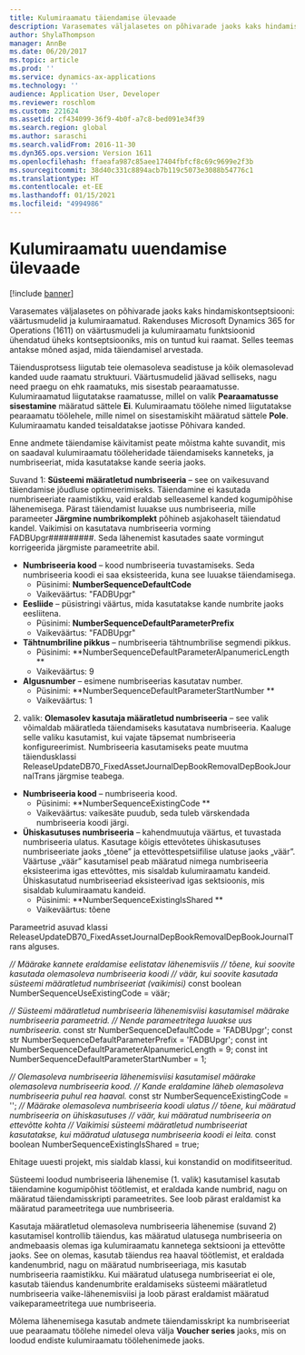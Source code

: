 ```yaml
---
title: Kulumiraamatu täiendamise ülevaade
description: Varasemates väljalasetes on põhivarade jaoks kaks hindamiskontseptsiooni, väärtusmudelid ja kulumiraamatud.
author: ShylaThompson
manager: AnnBe
ms.date: 06/20/2017
ms.topic: article
ms.prod: ''
ms.service: dynamics-ax-applications
ms.technology: ''
audience: Application User, Developer
ms.reviewer: roschlom
ms.custom: 221624
ms.assetid: cf434099-36f9-4b0f-a7c8-bed091e34f39
ms.search.region: global
ms.author: saraschi
ms.search.validFrom: 2016-11-30
ms.dyn365.ops.version: Version 1611
ms.openlocfilehash: ffaeafa987c85aee17404fbfcf8c69c9699e2f3b
ms.sourcegitcommit: 38d40c331c8894acb7b119c5073e3088b54776c1
ms.translationtype: HT
ms.contentlocale: et-EE
ms.lasthandoff: 01/15/2021
ms.locfileid: "4994986"
---
```

# <a name="depreciation-book-upgrade-overview"></a>Kulumiraamatu uuendamise ülevaade

[!include [banner](../includes/banner.md)]

Varasemates väljalasetes on põhivarade jaoks kaks hindamiskontseptsiooni: väärtusmudelid ja kulumiraamatud. Rakenduses Microsoft Dynamics 365 for Operations (1611) on väärtusmudeli ja kulumiraamatu funktsioonid ühendatud üheks kontseptsiooniks, mis on tuntud kui raamat. Selles teemas antakse mõned asjad, mida täiendamisel arvestada. 

Täiendusprotsess liigutab teie olemasoleva seadistuse ja kõik olemasolevad kanded uude raamatu struktuuri. Väärtusmudelid jäävad selliseks, nagu need praegu on ehk raamatuks, mis sisestab pearaamatusse. Kulumiraamatud liigutatakse raamatusse, millel on valik **Pearaamatusse sisestamine** määratud sättele **Ei**. Kulumiraamatu töölehe nimed liigutatakse pearaamatu töölehele, mille nimel on sisestamiskiht määratud sättele **Pole**. Kulumiraamatu kanded teisaldatakse jaotisse Põhivara kanded. 

Enne andmete täiendamise käivitamist peate mõistma kahte suvandit, mis on saadaval kulumiraamatu tööleheridade täiendamiseks kanneteks, ja numbriseeriat, mida kasutatakse kande seeria jaoks. 

Suvand 1:  **Süsteemi määratletud numbriseeria** – see on vaikesuvand täiendamise jõudluse optimeerimiseks. Täiendamine ei kasutada numbriseeriate raamistikku, vaid eraldab selleasemel kanded kogumipõhise lähenemisega. Pärast täiendamist luuakse uus numbriseeria, mille parameeter **Järgmine numbrikomplekt** põhineb asjakohaselt täiendatud kandel. Vaikimisi on kasutatava numbriseeria vorming FADBUpgr\#\#\#\#\#\#\#\#\#. Seda lähenemist kasutades saate vormingut korrigeerida järgmiste parameetrite abil.

-   **Numbriseeria kood** – kood numbriseeria tuvastamiseks. Seda numbriseeria koodi ei saa eksisteerida, kuna see luuakse täiendamisega.
    -   Püsinimi: **NumberSequenceDefaultCode**
    -   Vaikeväärtus: "FADBUpgr"
-   **Eesliide** – püsistringi väärtus, mida kasutatakse kande numbrite jaoks eesliitena.
    -   Püsinimi: **NumberSequenceDefaultParameterPrefix**
    -   Vaikeväärtus: "FADBUpgr"
-   **Tähtnumbriline pikkus** – numbriseeria tähtnumbrilise segmendi pikkus.
    -   Püsinimi: **NumberSequenceDefaultParameterAlpanumericLength **
    -   Vaikeväärtus: 9
-   **Algusnumber** – esimene numbriseerias kasutatav number.
    -   Püsinimi: **NumberSequenceDefaultParameterStartNumber  **
    -   Vaikeväärtus: 1

2. valik: **Olemasolev kasutaja määratletud numbriseeria** – see valik võimaldab määratleda täiendamiseks kasutatava numbriseeria. Kaaluge selle valiku kasutamist, kui vajate täpsemat numbriseeria konfigureerimist. Numbriseeria kasutamiseks peate muutma täiendusklassi ReleaseUpdateDB70\_FixedAssetJournalDepBookRemovalDepBookJournalTrans järgmise teabega.

-   **Numbriseeria kood** – numbriseeria kood.
    -   Püsinimi: **NumberSequenceExistingCode **
    -   Vaikeväärtus: vaikesäte puudub, seda tuleb värskendada numbriseeria koodi järgi.
-   **Ühiskasutuses numbriseeria** – kahendmuutuja väärtus, et tuvastada numbriseeria ulatus. Kasutage kõigis ettevõtetes ühiskasutuses numbriseeriate jaoks „tõene” ja ettevõttespetsiifilise ulatuse jaoks „väär”. Väärtuse „väär” kasutamisel peab määratud nimega numbriseeria eksisteerima igas ettevõttes, mis sisaldab kulumiraamatu kandeid. Ühiskasutatud numbriseeriad eksisteerivad igas sektsioonis, mis sisaldab kulumiraamatu kandeid.
    -   Püsinimi: **NumberSequenceExistingIsShared **
    -   Vaikeväärtus: tõene

Parameetrid asuvad klassi ReleaseUpdateDB70\_FixedAssetJournalDepBookRemovalDepBookJournalTrans alguses. 

*// Määrake kannete eraldamise eelistatav lähenemisviis* 
 *// tõene, kui soovite kasutada olemasoleva numbriseeria koodi* 
 *// väär, kui soovite kasutada süsteemi määratletud numbriseeriat (vaikimisi)* const boolean NumberSequenceUseExistingCode = väär;  

*// Süsteemi määratletud numbriseeria lähenemisviisi kasutamisel määrake numbriseeria parameetrid.*
 *// Nende parameetritega luuakse uus numbriseeria.* const str NumberSequenceDefaultCode = 'FADBUpgr'; const str NumberSequenceDefaultParameterPrefix = 'FADBUpgr'; const int NumberSequenceDefaultParameterAlpanumericLength = 9; const int NumberSequenceDefaultParameterStartNumber = 1;   

*// Olemasoleva numbriseeria lähenemisviisi kasutamisel määrake olemasoleva numbriseeria kood.* 
 *// Kande eraldamine läheb olemasoleva numbriseeria puhul rea haaval.* const str NumberSequenceExistingCode = ''; *// Määrake olemasoleva numbriseeria koodi ulatus* 
 *// tõene, kui määratud numbriseeria on ühiskasutuses* 
 *// väär, kui määratud numbriseeria on ettevõtte kohta* 
 *// Vaikimisi süsteemi määratletud numbriseeriat kasutatakse, kui määratud ulatusega numbriseeria koodi ei leita.* const boolean NumberSequenceExistingIsShared = true; 

Ehitage uuesti projekt, mis sialdab klassi, kui konstandid on modifitseeritud. 

Süsteemi loodud numbriseeria lähenemise (1. valik) kasutamisel kasutab täiendamine kogumipõhist töötlemist, et eraldada kande numbrid, nagu on määratud täiendamisskripti parameetrites. See loob pärast eraldamist ka määratud parameetritega uue numbriseeria. 

Kasutaja määratletud olemasoleva numbriseeria lähenemise (suvand 2) kasutamisel kontrollib täiendus, kas määratud ulatusega numbriseeria on andmebaasis olemas iga kulumiraamatu kannetega sektsiooni ja ettevõtte jaoks. See on olemas, kasutab täiendus rea haaval töötlemist, et eraldada kandenumbrid, nagu on määratud numbriseeriaga, mis kasutab numbriseeria raamistikku. Kui määratud ulatusega numbriseeriat ei ole, kasutab täiendus kandenumbrite eraldamiseks süsteemi määratletud numbriseeria vaike-lähenemisviisi ja loob pärast eraldamist määratud vaikeparameetritega uue numbriseeria.

Mõlema lähenemisega kasutab andmete täiendamisskript ka numbriseeriat uue pearaamatu töölehe nimedel oleva välja **Voucher series** jaoks, mis on loodud endiste kulumiraamatu töölehenimede jaoks.



